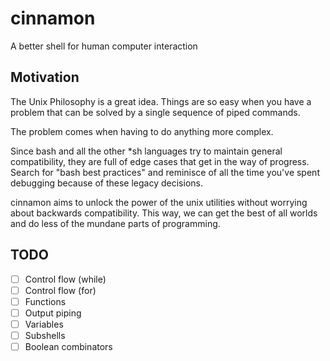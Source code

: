 # cinnamon
A better shell for human computer interaction

## Motivation
The Unix Philosophy is a great idea.
Things are so easy when you have a problem that can be solved by a single sequence of piped commands.

The problem comes when having to do anything more complex.

Since bash and all the other \*sh languages try to maintain general compatibility, they are full of edge cases that get in the way of progress.
Search for "bash best practices" and reminisce of all the time you've spent debugging because of these legacy decisions.

cinnamon aims to unlock the power of the unix utilities without worrying about backwards compatibility.
This way, we can get the best of all worlds and do less of the mundane parts of programming.

## TODO

- [ ] Control flow (while)
- [ ] Control flow (for)
- [ ] Functions
- [ ] Output piping
- [ ] Variables
- [ ] Subshells
- [ ] Boolean combinators
